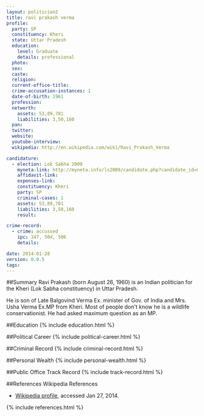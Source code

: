```yaml
---
layout: politician2
title: ravi prakash verma
profile: 
  party: SP
  constituency: Kheri
  state: Uttar Pradesh
  education: 
    level: Graduate
    details: professional
  photo: 
  sex: 
  caste: 
  religion: 
  current-office-title: 
  crime-accusation-instances: 1
  date-of-birth: 1961
  profession: 
  networth: 
    assets: 53,89,781
    liabilities: 3,50,160
  pan: 
  twitter: 
  website: 
  youtube-interview: 
  wikipedia: http://en.wikipedia.com/wiki/Ravi_Prakash_Verma

candidature: 
  - election: Lok Sabha 2009
    myneta-link: http://myneta.info/ls2009/candidate.php?candidate_id=8696
    affidavit-link: 
    expenses-link: 
    constituency: Kheri 
    party: SP
    criminal-cases: 1
    assets: 53,89,781
    liabilities: 3,50,160
    result:  

crime-record: 
  - crime: accussed
    ipc: 147, 504, 506
    details:  

date: 2014-01-28
version: 0.0.5
tags: 
---
```

##Summary
Ravi Prakash (born August 26, 1960) is an Indian politician for the Kheri (Lok Sabha constituency) in Uttar Pradesh.

He is son of Late Balgovind Verma Ex. minister of Gov. of India and Mrs. Usha Verma Ex.MP from Kheri. Most of people don't know he is a wildlife conservationist. He had asked maximum question as an MP.


##Education
{% include education.html %}


##Political Career
{% include political-career.html %}


##Criminal Record
{% include criminal-record.html %}


##Personal Wealth
{% include personal-wealth.html %}


##Public Office Track Record
{% include track-record.html %}


##References
Wikipedia References
- [Wikipedia profile]({{page.profile.wikipedia}}), accessed Jan 27, 2014.



{% include references.html %}
